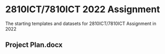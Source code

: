 # 2810ICT/7810ICT 2022 Assignment
The starting templates and datasets for 2810ICT/7810ICT Assignment in 2022

## Project Plan.docx
